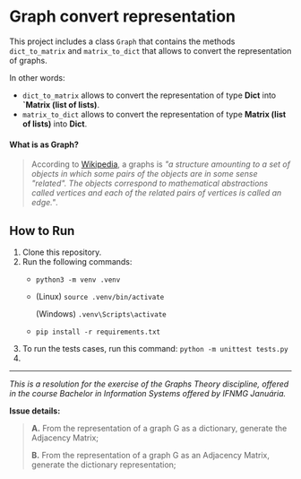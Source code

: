 # Graph convert representation

This project includes a class `Graph` that contains the methods `dict_to_matrix` and `matrix_to_dict` that allows to convert the representation of graphs.

In other words:
- `dict_to_matrix` allows to convert the representation of type **Dict** into **`Matrix (list of lists)**.
- `matrix_to_dict` allows to convert the representation of type **Matrix (list of lists)** into **Dict**.

#### What is as Graph?
> According to [Wikipedia](https://en.wikipedia.org/wiki/Graph_(discrete_mathematics)), a graphs is _"a structure amounting to a set of objects in which some pairs of the objects are in some sense "related". The objects correspond to mathematical abstractions called vertices and each of the related pairs of vertices is called an edge."_. 

## How to Run
1. Clone this repository.
2. Run the following commands:
   - `python3 -m venv .venv`
   -  (Linux) `source .venv/bin/activate ` 
   
      (Windows) `.venv\Scripts\activate `
   - `pip install -r requirements.txt`
3. To run the tests cases, run this command: `python -m unittest tests.py`
4. 


---
_This is a resolution for the exercise of the Graphs Theory discipline, offered in the course Bachelor in Information Systems offered by IFNMG Januária._

**Issue details:**

> **A.** From the representation of a graph G as a dictionary, generate the Adjacency Matrix;
>
> **B.** From the representation of a graph G as an Adjacency Matrix, generate the dictionary representation;

